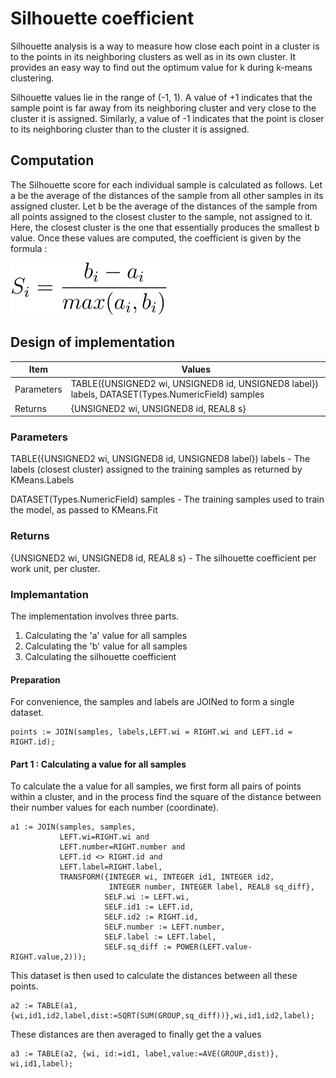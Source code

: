 # Silhouette coefficient
Silhouette analysis is a way to measure how close each point in a cluster is to the points in its neighboring clusters as well as in its own cluster. It provides an easy way to find out the optimum value for k during k-means clustering. 

Silhouette values lie in the range of (-1, 1). A value of +1 indicates that the sample point is far away from its neighboring cluster and very close to the cluster it is assigned. Similarly, a value of -1 indicates that the point is closer to its neighboring cluster than to the cluster it is assigned.
## Computation
The Silhouette score for each individual sample is calculated as follows. Let a be the average of the distances of the sample from all other samples in its assigned cluster. Let b be the average of the distances of the sample from all points assigned to the closest cluster to the sample, not assigned to it. Here, the closest cluster is the one that essentially produces the smallest b value. Once these values are computed, the coefficient is given by the formula :

![Sihouette score](https://github.com/suryanarayanan21/HPCC-Evaluation-metrics-for-ML-algorithms/blob/master/Planning/img/silCoeff.svg)
## Design of implementation
| Item | Values |
| --- | --- |
| Parameters | TABLE({UNSIGNED2 wi, UNSIGNED8 id, UNSIGNED8 label}) labels, DATASET(Types.NumericField) samples |
| Returns | {UNSIGNED2 wi, UNSIGNED8 id, REAL8 s} |
### Parameters
TABLE({UNSIGNED2 wi, UNSIGNED8 id, UNSIGNED8 label}) labels - The labels (closest cluster) assigned to the training samples as returned by KMeans.Labels

DATASET(Types.NumericField) samples - The training samples used to train the model, as passed to KMeans.Fit
### Returns
{UNSIGNED2 wi, UNSIGNED8 id, REAL8 s} - The silhouette coefficient per work unit, per cluster.
### Implemantation
The implementation involves three parts.
1. Calculating the 'a' value for all samples
2. Calculating the 'b' value for all samples
3. Calculating the silhouette coefficient
#### Preparation
For convenience, the samples and labels are JOINed to form a single dataset.
~~~
points := JOIN(samples, labels,LEFT.wi = RIGHT.wi and LEFT.id = RIGHT.id);
~~~
#### Part 1 : Calculating a value for all samples
To calculate the a value for all samples, we first form all pairs of points within a cluster, and in the process find the square of the distance between their number values for each number (coordinate).

~~~
a1 := JOIN(samples, samples,
           LEFT.wi=RIGHT.wi and 
           LEFT.number=RIGHT.number and 
           LEFT.id <> RIGHT.id and 
           LEFT.label=RIGHT.label,
           TRANSFORM({INTEGER wi, INTEGER id1, INTEGER id2, 
                      INTEGER number, INTEGER label, REAL8 sq_diff},
                     SELF.wi := LEFT.wi,
                     SELF.id1 := LEFT.id,
                     SELF.id2 := RIGHT.id,
                     SELF.number := LEFT.number,
                     SELF.label := LEFT.label,
                     SELF.sq_diff := POWER(LEFT.value-RIGHT.value,2)));
 ~~~
 
 This dataset is then used to calculate the distances between all these points.
 
 ~~~
 a2 := TABLE(a1, {wi,id1,id2,label,dist:=SQRT(SUM(GROUP,sq_diff))},wi,id1,id2,label);
 ~~~
 
 These distances are then averaged to finally get the a values
 
 ~~~
 a3 := TABLE(a2, {wi, id:=id1, label,value:=AVE(GROUP,dist)}, wi,id1,label);
 ~~~
